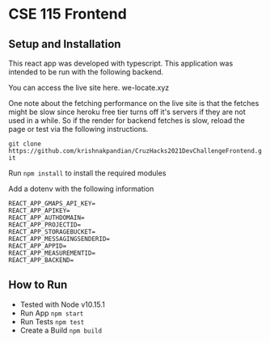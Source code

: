# CSE 115 Frontend
## Setup and Installation

This react app was developed with typescript.
This application was intended to be run with the following backend.

You can access the live site here.
we-locate.xyz

One note about the fetching performance on the live site is that the fetches might be slow since heroku free tier turns off it's servers if they are not used in a while. So if the render for backend fetches is slow, reload the page or test via the following instructions.

`git clone https://github.com/krishnakpandian/CruzHacks2021DevChallengeFrontend.git`

Run `npm install` to install the required modules

Add a dotenv with the following information
```  
REACT_APP_GMAPS_API_KEY=
REACT_APP_APIKEY=
REACT_APP_AUTHDOMAIN=
REACT_APP_PROJECTID=
REACT_APP_STORAGEBUCKET=
REACT_APP_MESSAGINGSENDERID=
REACT_APP_APPID=
REACT_APP_MEASUREMENTID=
REACT_APP_BACKEND=
```

## How to Run
   * Tested with Node v10.15.1
   * Run App `npm start`
   * Run Tests `npm test`
   * Create a Build `npm build`

